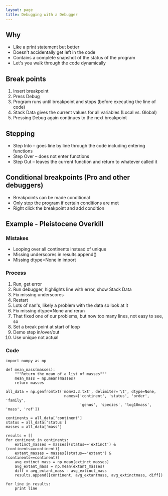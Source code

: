 ```yaml
---
layout: page
title: Debugging with a Debugger
---
```


Why
---
* Like a print statement but better
* Doesn't accidentally get left in the code
* Contains a complete snapshot of the status of the program
* Let's you walk through the code dynamically

Break points
------------
1. Insert breakpoint
2. Press Debug
3. Program runs until breakpoint and stops (before executing the line of code)
4. Stack Data gives the current values for all variables (Local vs. Global)
5. Pressing Debug again continues to the next breakpoint

Stepping
--------
* Step Into – goes line by line through the code including entering functions
* Step Over – does not enter functions
* Step Out – leaves the current function and return to whatever called it

Conditional breakpoints (Pro and other debuggers)
------------------------------------------
* Breakpoints can be made conditional
* Only stop the program if certain conditions are met
* Right click the breakpoint and add condition

Example - Pleistocene Overkill
------------------------------

### Mistakes
* Looping over all continents instead of unique
* Missing underscores in results.append()
* Missing dtype=None in import

### Process
1. Run, get error
2. Run debugger, highlights line with error, show Stack Data
3. Fix missing underscores
4. Restart
5. Lots of nan's, likely a problem with the data so look at it
6. Fix missing dtype=None and rerun
7. That fixed one of our problems, but now too many lines, not easy to see, so
8. Set a break point at start of loop
9. Demo step in/over/out
10. Use unique not actual

### Code

    import numpy as np

    def mean_mass(masses):
        """Return the mean of a list of masses"""
        mean_mass = np.mean(masses)
        return masses

    all_data = np.genfromtxt('momv3.3.txt', delimiter='\t', dtype=None,
                              names=['continent', 'status', 'order', 'family',
                                     'genus', 'species', 'log10mass', 'mass', 'ref'])

    continents = all_data['continent']
    status = all_data['status']
    masses = all_data['mass']

    results = []
    for continent in continents:
        extinct_masses = masses[(status=='extinct') & (continents==continent)]
        extant_masses = masses[(status=='extant') & (continents==continent)]
        avg_extinct_mass = np.mean(extinct_masses)
        avg_extant_mass = np.mean(extant_masses)
        diff = avg_extant_mass - avg_extinct_mass
        results.append([continent, avg_extantmass, avg_extinctmass, diff])
    
    for line in results:
        print line
